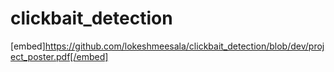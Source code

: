 # clickbait_detection

[embed]https://github.com/lokeshmeesala/clickbait_detection/blob/dev/project_poster.pdf[/embed]
